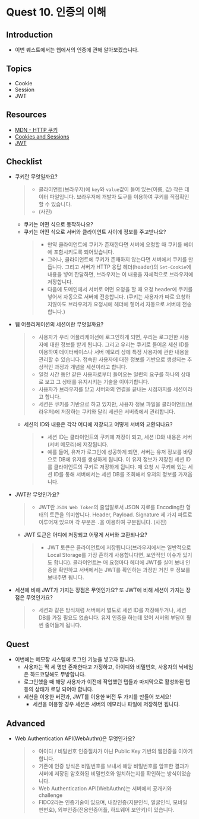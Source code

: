 # Quest 10. 인증의 이해

## Introduction

- 이번 퀘스트에서는 웹에서의 인증에 관해 알아보겠습니다.

## Topics

- Cookie
- Session
- JWT

## Resources

- [MDN - HTTP 쿠키](https://developer.mozilla.org/ko/docs/Web/HTTP/Cookies)
- [Cookies and Sessions](https://web.stanford.edu/~ouster/cgi-bin/cs142-fall10/lecture.php?topic=cookie)
- [JWT](https://jwt.io/)

## Checklist

- 쿠키란 무엇일까요?
  > - 클라이언트(브라우저)에 `key`와 `value`값이 들어 있는(이름, 값) 작은 데이터 파일입니다. 브라우저에 개발자 도구를 이용하여 쿠키를 직접확인 할 수 있습니다.
  > - (사진)
  - 쿠키는 어떤 식으로 동작하나요?
  - 쿠키는 어떤 식으로 서버와 클라이언트 사이에 정보를 주고받나요?
    > - 만약 클라이언트에 쿠키가 존재한다면 서버에 요청할 때 쿠키를 헤더에 포함시키도록 되어있습니다.
    > - 그러나, 클라이언트에 쿠키가 존재하지 않는다면 서버에서 쿠키를 만듭니다. 그리고 서버가 HTTP 응답 헤더(header)의 `Set-Cookie`에 내용을 넣어 잔달하면, 브라우저는 이 내용을 자체적으로 브라우저에 저장합니다.
    > - 다음에 도메인에서 서버로 어떤 요청을 할 때 요청 header에 쿠키를 넣어서 자동으로 서버에 전송합니다. (쿠키는 사용자가 따로 요청하지않아도 브라우저가 요청시에 헤더에 젛어서 자동으로 서버에 전송합니다.)
- 웹 어플리케이션의 세션이란 무엇일까요?
  > - 사용자가 우리 어플리케이션에 로그인하게 되면, 우리는 로그인한 사용자에 대한 정보를 받게 됩니다. 그리고 우리는 쿠키로 들어온 세션 ID를 이용하여 데이터베이스나 서버 메모리 상에 특정 사용자에 관한 내용을 관리할 수 있습니다. 접속한 사용자에 대한 정보를 기반으로 생성되는 추상적인 과정과 개념을 세션이라고 합니다.
  > - 일정 시간 동안 같은 사용자로부터 들어오는 일련의 요구를 하나의 상태로 보고 그 상태를 유지시키는 기술을 이야기합니다.
  > - 사용자가 브라우저를 닫고 서버와의 연결을 끝내는 시점까지를 세션이라고 합니다.
  > - 세션은 쿠키를 기반으로 하고 있지만, 사용자 정보 파일을 클라이언트(브라우저)에 저장하는 쿠키와 달리 세션은 서버측에서 관리합니다.
  - 세션의 ID와 내용은 각각 어디에 저장되고 어떻게 서버와 교환되나요?
    > - 세션 ID는 클라이언트의 쿠키에 저장이 되고, 세션 ID와 내용은 서버(서버 메모리)에 저장됩니다.
    > - 예를 들어, 유저가 로그인에 성공하게 되면, 서버는 유저 정보를 바탕으로 DB에 유저를 생성하게 됩니다. 이 유저 정보가 저장된 세션 ID를 클라이언트의 쿠키로 저장하게 됩니다. 매 요청 시 쿠키에 있는 세션 ID를 통해 서버에서는 세션 DB를 조회해서 유저의 정보를 가져옵니다.
- JWT란 무엇인가요?
  > - JWT란 `JSON Web Token`의 줄임말로서 JSON 자료를 Encoding한 형태의 토큰을 의미합니다. Header, Payload. Signature 세 가지 파트로 이루어져 있으며 각 부분은 `.`을 이용하여 구분됩니다.
  >   (사진)
  - JWT 토큰은 어디에 저장되고 어떻게 서버와 교환되나요?
    > - JWT 토큰은 클라이언트에 저장됩니다(브라우저에서는 일반적으로 Local Storage를 가장 흔하게 사용합니다면, 보안적인 이슈가 있기도 합니다). 클라이언트는 매 요청마다 헤더에 JWT를 실어 보내 인증을 확인하고 서버에서는 JWT를 확인하는 과정만 거친 후 정보를 보내주면 됩니다.
- 세션에 비해 JWT가 가지는 장점은 무엇인가요? 또 JWT에 비해 세션이 가지는 장점은 무엇인가요?
  > - 세션과 같은 방식처럼 서버에서 별도로 세션 ID를 저장해두거나, 세션 DB를 가질 필요도 없습니다. 유저 인증을 하는데 있어 서버의 부담이 훨씬 줄어들게 됩니다.

## Quest

- 이번에는 메모장 시스템에 로그인 기능을 넣고자 합니다.
  - 사용자는 딱 세 명만 존재한다고 가정하고, 아이디와 비밀번호, 사용자의 닉네임은 하드코딩해도 무방합니다.
  - 로그인했을 때 해당 사용자가 이전에 작업했던 탭들과 마지막으로 활성화된 탭 등의 상태가 로딩 되어야 합니다.
  - 세션을 이용한 버전과, JWT를 이용한 버전 두 가지를 만들어 보세요!
    - 세션을 이용할 경우 세션은 서버의 메모리나 파일에 저장하면 됩니다.

## Advanced

- Web Authentication API(WebAuthn)은 무엇인가요?
  > - 아이디 / 비밀번호 인증절차가 아닌 Public Key 기반의 웹인증을 이야기합니다.
  > - 기존에 인증 방식은 비밀번호를 보내서 해당 비밀번호를 암호한 결과가 서버에 저장된 암호화된 비밀번호와 일치하는지를 확인하는 방식이었습니다.
  > - Web Authentication API(WebAuthn)는 서버에서 공개키와 challenge
  > - FIDO2라는 인증기술이 있으며, 내장인증(지문인식, 얼굴인식, 모바일 핀번호), 외부인증(전용인증어플, 하드웨어 보안키)이 있습니다.
